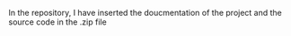 In the repository, I have inserted the doucmentation of the project and the source code in the .zip file
